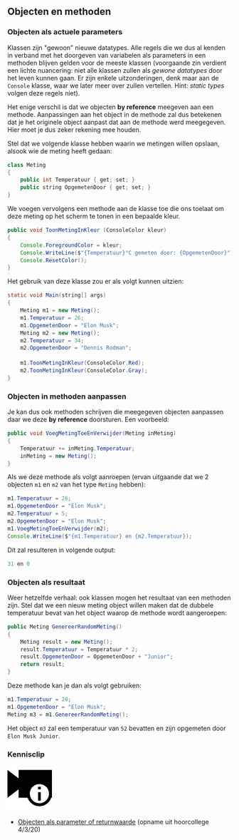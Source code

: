 ## Objecten en methoden

### Objecten als actuele parameters

Klassen zijn "gewoon" nieuwe datatypes. Alle regels die we dus al kenden in verband met het doorgeven van variabelen als parameters in een methoden blijven gelden voor de meeste klassen (voorgaande zin verdient een lichte nuancering: niet alle klassen zullen als *gewone datatypes* door het leven kunnen gaan. Er zijn enkele uitzonderingen, denk maar aan de ``Console`` klasse, waar we later meer over zullen vertellen. Hint: *static types* volgen deze regels niet).

Het enige verschil is dat we objecten **by reference** meegeven aan een methode. Aanpassingen aan het object in de methode zal dus betekenen dat je het originele object aanpast dat aan de methode werd meegegeven. Hier moet je dus zeker rekening mee houden. 

Stel dat we volgende klasse hebben waarin we metingen willen opslaan, alsook wie de meting heeft gedaan:

```java
class Meting
{
    public int Temperatuur { get; set; }
    public string OpgemetenDoor { get; set; }
}
```

We voegen vervolgens een methode aan de klasse toe die ons toelaat om deze meting op het scherm te tonen in een bepaalde kleur. 

```java
public void ToonMetingInKleur (ConsoleColor kleur)
{
    Console.ForegroundColor = kleur;
    Console.WriteLine($"{Temperatuur}°C gemeten door: {OpgemetenDoor}");
    Console.ResetColor();
}
```

Het gebruik van deze klasse zou er als volgt kunnen uitzien:

```java
static void Main(string[] args)
{
    Meting m1 = new Meting();
    m1.Temperatuur = 26; 
    m1.OpgemetenDoor = "Elon Musk";
    Meting m2 = new Meting();
    m2.Temperatuur = 34; 
    m2.OpgemetenDoor = "Dennis Rodman";

    m1.ToonMetingInKleur(ConsoleColor.Red);
    m2.ToonMetingInKleur(ConsoleColor.Gray);
}


```

### Objecten in methoden aanpassen

Je kan dus ook methoden schrijven die meegegeven objecten aanpassen daar we deze **by reference** doorsturen. Een voorbeeld:

```java
public void VoegMetingToeEnVerwijder(Meting inMeting)
{
    Temperatuur += inMeting.Temperatuur;
    inMeting = new Meting();
}
```

Als we deze methode als volgt aanroepen (ervan uitgaande dat we 2 objecten ``m1`` en ``m2`` van het type ``Meting`` hebben):
```java
m1.Temperatuur = 26; 
m1.OpgemetenDoor = "Elon Musk";
m2.Temperatuur = 5; 
m2.OpgemetenDoor = "Elon Musk";
m1.VoegMetingToeEnVerwijder(m2);
Console.WriteLine($"{m1.Temperatuur} en {m2.Temperatuur});
```

Dit zal resulteren in volgende output:

<!---{line-numbers:false}--->
```java
31 en 0
```


### Objecten als resultaat

Weer hetzelfde verhaal: ook klassen mogen het resultaat van een methoden zijn. Stel dat we een nieuw meting object willen maken dat de dubbele temperatuur bevat van het object waarop de methode wordt aangeroepen:

```java
public Meting GenereerRandomMeting()
{
    Meting result = new Meting();
    result.Temperatuur = Temperatuur * 2;
    result.OpgemetenDoor = OpgemetenDoor + "Junior";
    return result;
}
```

Deze methode kan je dan als volgt gebruiken:

```java
m1.Temperatuur = 26; 
m1.OpgemetenDoor = "Elon Musk";
Meting m3 = m1.GenereerRandomMeting();
```

Het object ``m3`` zal een temperatuur van ``52`` bevatten en zijn opgemeten door ``Elon Musk Junior``.

<!---NOBOOKSTART--->
### Kennisclip
![](../assets/infoclip.png)
* [Objecten als parameter of returnwaarde](https://ap.cloud.panopto.eu/Panopto/Pages/Viewer.aspx?id=8dbbc3f8-56ed-4657-82a7-ab7400e422bc) (opname uit hoorcollege 4/3/20)
<!---NOBOOKEND--->